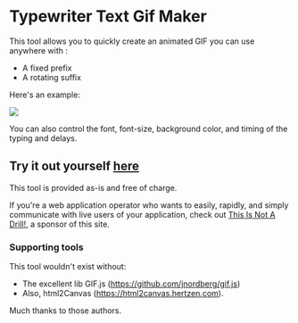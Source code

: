 # Typewriter Text Gif Maker

This tool allows you to quickly create an animated GIF you can use anywhere with :

* A fixed prefix
* A rotating suffix

Here's an example:

<img src="typewriter.gif">

You can also control the font, font-size, background color, and timing of the typing and delays.

## Try it out yourself <a href="https://willkessler.github.io/typed-text-gif-maker">here</a>

This tool is provided as-is and free of charge.

If you're a web application operator who wants to easily, rapidly, and
simply communicate with live users of your application, check out <a
href="https://this-is-not-a-drill.com">This Is Not A Drill!</a>, a
sponsor of this site.

### Supporting tools

This tool wouldn't exist without:

* The excellent lib GIF.js (https://github.com/jnordberg/gif.js) 
* Also, html2Canvas (https://html2canvas.hertzen.com).

Much thanks to those authors.
